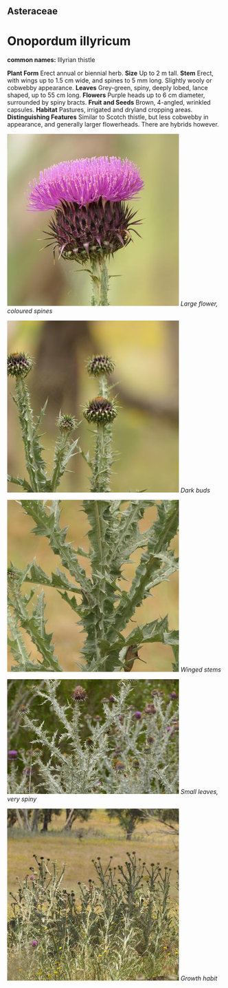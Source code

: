 ## Asteraceae
# Onopordum illyricum
**common names:** Illyrian thistle

**Plant Form** Erect annual or biennial herb. **Size** Up to 2 m tall. **Stem** Erect, with wings up to 1.5 cm wide, and spines to 5 mm long. Slightly wooly or cobwebby appearance. **Leaves** Grey-green, spiny, deeply lobed, lance shaped, up to 55 cm long. **Flowers** Purple heads up to 6 cm diameter, surrounded by spiny bracts. **Fruit and Seeds** Brown, 4-angled, wrinkled capsules. **Habitat** Pastures, irrigated and dryland cropping areas. **Distinguishing Features** Similar to Scotch thistle, but less cobwebby in appearance, and generally larger flowerheads. There are hybrids however.


![Large flower, coloured spines](69268_P1011672.jpg)
 *Large flower, coloured spines* 

![Dark buds](69286_P1011691.jpg)
 *Dark buds* 

![Winged stems](69284_P1011689.jpg)
 *Winged stems* 

![Small leaves, very spiny](74019_P7060765.jpg)
 *Small leaves, very spiny* 

![Growth habit](69289_P1011700.jpg)
 *Growth habit* 

